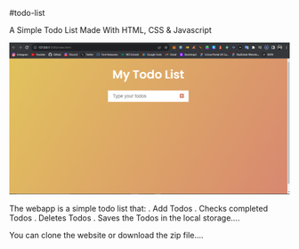 #todo-list

A Simple Todo List Made With HTML, CSS & Javascript

![Todolist image](todo-list-img.png)

The webapp is a simple todo list that:
. Add Todos
. Checks completed Todos
. Deletes Todos
. Saves the Todos in the local storage....

You can clone the website or download the zip file....
